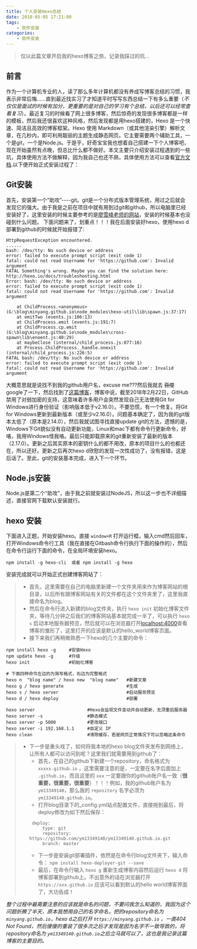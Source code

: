 ```yaml
---
title: 个人安装Hexo总结
date: 2018-05-05 17:21:00
tags:
    - 软件安装
categories:
    - 软件安装
---
```


<blockquote class="blockquote-center">仅以此篇文章开启我的hexo博客之旅，记录我踩过的坑...</blockquote>

<!--more-->

## 前言
作为一个计算机专业的人，读了那么多年计算机都没有养成写博客总结的习惯，我表示非常后悔......直到最近找实习了才知道平时写写东西总结一下有多么重要（*不仅仅是面试的时候有加分，更重要的是对自己的学习有个总结，以后还可以经常查看复习*）。最近复习的时候看了网上很多博客，然后惊奇的发现很多博客都是一样的模板，然后我还很喜欢这种风格，然后发现都是用hexo搭建的，Hexo 是一个快速、简洁且高效的博客框架。Hexo 使用 Markdown（或其他渲染引擎）解析文章，在几秒内，即可利用靓丽的主题生成静态网页。它主要需要两个辅助工具，一个是git，一个是Node.js。于是乎，好奇宝宝我也想着自己搭建一下个人博客吧，现在开始虽然有点晚，但总比什么都不做好。本文主要只介绍安装过程遇到的一些坑，具体使用方法不做解释，因为我自己也还不熟，具体使用方法可以查看[官方文档](https://hexo.io/zh-cn/docs/index.html).以下便开始正式安装过程了：


## Git安装
首先，安装第一个“助攻”----git。git是一个分布式版本管理系统，用过之后就会发现它的强大。由于我是之前在项目中就有用到过git和github，所以电脑里已经安装好了，这里安装的时候主要参考的是[廖雪峰老师的网站](https://www.liaoxuefeng.com/wiki/0013739516305929606dd18361248578c67b8067c8c017b000)，安装的时候基本也没碰到什么问题。
下面问题来了，划重点！！！我在后面安装好hexo，使用hexo d部署到github的时候就开始报错了:
```
HttpRequestException encountered.
......
bash: /dev/tty: No such device or address
error: failed to execute prompt script (exit code 1)
fatal: could not read Username for 'https://github.com': Invalid argument
FATAL Something's wrong. Maybe you can find the solution here: http://hexo.io/docs/troubleshooting.html
Error: bash: /dev/tty: No such device or address
error: failed to execute prompt script (exit code 1)
fatal: could not read Username for 'https://github.com': Invalid argument

    at ChildProcess.<anonymous> (G:\blog\minyang.github.io\node_modules\hexo-util\lib\spawn.js:37:17)
    at emitTwo (events.js:106:13)
    at ChildProcess.emit (events.js:191:7)
    at ChildProcess.cp.emit (G:\blog\minyang.github.io\node_modules\cross-spawn\lib\enoent.js:40:29)
    at maybeClose (internal/child_process.js:877:16)
    at Process.ChildProcess._handle.onexit (internal/child_process.js:226:5)
FATAL bash: /dev/tty: No such device or address
error: failed to execute prompt script (exit code 1)
fatal: could not read Username for 'https://github.com': Invalid argument
```
大概意思就是说找不到我的github用户名，excuse me???然后我就去 ~~百度~~ google了一下，然后找到了[这篇博客](http://www.cnblogs.com/xuey/p/8474071.html)，博客中说，截至2018年2月22日，GitHub禁用了对弱加密的支持，这意味着许多用户会突然发现自己无法使用Git for Windows进行身份验证（影响版本低于v2.16.0）。不要恐慌，有一个修复。将Git for Windows更新到最新版本（或至少v2.16.0）。问题基本确定了，因为我的git版本太低了（原本是2.14.0），然后我就试图寻找直接update git的方法，遗憾的是，Windows下Git貌似没有自动更新功能，Linux和mac下都有命令行更新命令，好咯，我用Windows怪我咯。最后只能卸载原来的git重新安装了最新的版本（2.17.0）。更新之后其实原本的密钥什么的都不用改，原本的项目什么的也都还在，所以还好。更新之后再次hexo d欣慰的发现一次性成功了，没有报错，这是后话了。至此，git的安装基本完成，进入下一个环节。

## Node.js安装
 Node.js是第二个“助攻”，由于我之前就安装过NodeJS，所以这一步也不详细描述，直接官网下载默认安装就行。

## hexo 安装
下面进入正题，开始安装hexo。直接 `window+R` 打开运行框，输入cmd然后回车，打开Windows命令行工具（我在直接在Gitbash命令行执行下面的操作的），然后在命令行运行下面的命令，在全局环境安装hexo。
```
npm install -g hexo-cli  或者 npm install -g hexo
```
安装完成就可以开始正式创建博客网站了：
> * 首先，这里需要在自己的电脑里新建一个文件夹用来作为博客网站的根目录，以后所有跟博客网站有关的文件都在这个文件夹里了，这里我直接命名为blog。
> * 然后在命令行进入新建的blog文件夹，执行 `hexo init` 初始化博客文件夹，等待几分钟之后我们的博客网站基本就完成一半了，可以执行 `hexo s` 启动本地服务器预览，然后就可以在浏览器打开[localhost:4000](localhost:4000)查看博客的雏形了，这里打开的应该是默认的hello_world博客页面。
> * 接下来我们再稍微熟悉一下hexo的几个主要的命令：
```
npm install hexo -g     #安装Hexo
npm update hexo -g      #升级 
hexo init               #初始化博客

# 下面四种命令左边的为简写格式，右边为完整格式
hexo n  "blog name" / hexo new  "blog name"   #新建文章
hexo g / hexo generate                        #生成
hexo s / hexo server                          #启动服务预览
hexo d / hexo deploy                          #部署

hexo server                    #Hexo会监视文件变动并自动更新，无须重启服务器
hexo server -s                 #静态模式
hexo server -p 5000            #更改端口
hexo server -i 192.168.1.1     #自定义 IP
hexo clean                     #清除缓存，若是网页正常情况下可以忽略这条命令
```
> * 下一步是重头戏了，如何将我本地的hexo blog文件夹发布到网络上，让所有人都可以访问到呢？这里我们就需要用到github了：
>   * 首先，在自己的github下新建一个repository，命名格式为 `xxxxx.github.io` ，这里需要注意的是，一定要在名字后面加上 `.github.io`，而且这里的 `xxx` 一定要跟你的github账户名一致（**很重要，很重要，很重要**）！！！例如，我的github账户名为`ym13349140`，那么我的 `repository` 名字必须为`ym13349140.github.io`。
>   * 打开blog目录下的_config.yml站点配置文件，直接拖到最后，将deploy修改为如下然后保存：
>   ```
>    deploy:
>        type: git
>        repository: https://github.com/ym13349140/ym13349140.github.io.git
>        branch: master
>   ```  
>   * 下一步是安装git部署插件，依然是在命令行blog文件夹下，输入命令：
>   `npm install hexo-deployer-git --save`
>   * 最后，在命令行输入 `hexo g` 重新生成博客内容然后运行 `hexo d` 将博客部署到github上。不出意外的话在浏览器打开 `https://xxx.github.io` 应该可以看到默认的hello world博客界面了，大功告成！

*整个过程中最需要注意的应该就是命名的问题，不要问我怎么知道的，我因为这个问题折腾了半天，原本我想用自己的名字命名，把的repository命名为 `minyang.github.io`，hexo d之后打开 `https://minyang.github.io` ，一直404 Not Found，然后傻傻的重装了很多次之后才发现是因为名字不一致导致的，将repository命名为 `ym13349140.github.io`之后立马就可以了，这也是我记录这篇博客的主要目的。*

